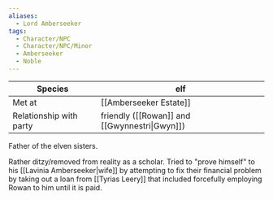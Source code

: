 ```yaml
---
aliases:
  - Lord Amberseeker
tags:
  - Character/NPC
  - Character/NPC/Minor
  - Amberseeker
  - Noble
---
```


| Species                 | elf                                           |
| ----------------------- | --------------------------------------------- |
| Met at                  | [[Amberseeker Estate]]                        |
| Relationship with party | friendly ([[Rowan]] and [[Gwynnestri\|Gwyn]]) |
Father of the elven sisters. 

Rather ditzy/removed from reality as a scholar.
Tried to "prove himself" to his [[Lavinia Amberseeker|wife]] by attempting to fix their financial problem by taking out a loan from [[Tyrias Leery]] that included forcefully employing Rowan to him until it is paid. 